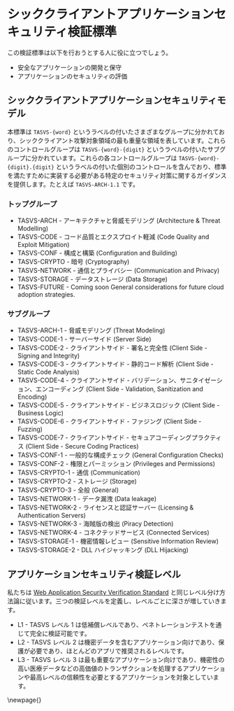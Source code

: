 # シッククライアントアプリケーションセキュリティ検証標準

この検証標準は以下を行おうとする人に役に立つでしょう。

- 安全なアプリケーションの開発と保守
- アプリケーションのセキュリティの評価


## シッククライアントアプリケーションセキュリティモデル

本標準は `TASVS-{word}` というラベルの付いたさまざまなグループに分かれており、シッククライアント攻撃対象領域の最も重量な領域を表しています。これらのコントロールグループは `TASVS-{word}-{digit}` というラベルの付いたサブグループに分かれています。これらの各コントロールグループは `TASVS-{word}-{digit}.{digit}` というラベルの付いた個別のコントロールを含んでおり、標準を満たすために実装する必要がある特定のセキュリティ対策に関するガイダンスを提供します。たとえば `TASVS-ARCH-1.1` です。

### トップグループ

- TASVS-ARCH - アーキテクチャと脅威モデリング (Architecture & Threat Modelling)
- TASVS-CODE - コード品質とエクスプロイト軽減 (Code Quality and Exploit Mitigation)
- TASVS-CONF - 構成と構築 (Configuration and Building)
- TASVS-CRYPTO - 暗号 (Cryptography)
- TASVS-NETWORK - 通信とプライバシー (Communication and Privacy)
- TASVS-STORAGE - データストレージ (Data Storage)
- TASVS-FUTURE - Coming soon General considerations for future cloud adoption strategies.

### サブグループ

- TASVS-ARCH-1 - 脅威モデリング (Threat Modeling)
- TASVS-CODE-1 - サーバーサイド (Server Side)
- TASVS-CODE-2 - クライアントサイド - 署名と完全性 (Client Side - Signing and Integrity)
- TASVS-CODE-3 - クライアントサイド - 静的コード解析 (Client Side - Static Code Analysis)
- TASVS-CODE-4 - クライアントサイド - バリデーション、サニタイゼーション、エンコーディング (Client Side - Validation, Sanitization and Encoding)
- TASVS-CODE-5 - クライアントサイド - ビジネスロジック (Client Side - Business Logic)
- TASVS-CODE-6 - クライアントサイド - ファジング (Client Side - Fuzzing)
- TASVS-CODE-7 - クライアントサイド - セキュアコーディングプラクティス (Client Side - Secure Coding Practices)
- TASVS-CONF-1 - 一般的な構成チェック (General Configuration Checks)
- TASVS-CONF-2 - 権限とパーミッション (Privileges and Permissions)
- TASVS-CRYPTO-1 - 通信 (Communication)
- TASVS-CRYPTO-2 - ストレージ (Storage)
- TASVS-CRYPTO-3 - 全般 (General)
- TASVS-NETWORK-1 - データ漏洩 (Data leakage)
- TASVS-NETWORK-2 - ライセンスと認証サーバー (Licensing & Authentication Servers)
- TASVS-NETWORK-3 - 海賊版の検出 (Piracy Detection)
- TASVS-NETWORK-4 - コネクテッドサービス (Connected Services)
- TASVS-STORAGE-1 - 機密情報レビュー (Sensitive Information Review)
- TASVS-STORAGE-2 - DLL ハイジャッキング (DLL Hijacking)


## アプリケーションセキュリティ検証レベル

私たちは [Web Application Security Verification Standard](https://github.com/OWASP/ASVS/tree/master) と同じレベル分け方法論に従います。三つの検証レベルを定義し、レベルごとに深さが増していきます。

- L1 - TASVS レベル 1 は低補償レベルであり、ペネトレーションテストを通じて完全に検証可能です。
- L2 - TASVS レベル 2 は機密データを含むアプリケーション向けであり、保護が必要であり、ほとんどのアプリで推奨されるレベルです。
- L3 - TASVS レベル 3 は最も重要なアプリケーション向けであり、機密性の高い医療データなどの高価値のトランザクションを処理するアプリケーションや最高レベルの信頼性を必要とするアプリケーションを対象としています。



\newpage{}
